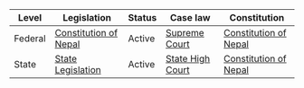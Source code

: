 | Level | Legislation | Status | Case law | Constitution |
|---|---|---|---|---|
| Federal | [Constitution of Nepal](https://www.lawcommission.gov.np/en/constitution-of-nepal/) | Active | [Supreme Court](https://supremecourt.gov.np/en/) | [Constitution of Nepal](https://www.lawcommission.gov.np/en/constitution-of-nepal/) |
| State | [State Legislation](https://www.lawcommission.gov.np/en/state-legislation/) | Active | [State High Court](https://www.statehighcourt.gov.np/en/) | [Constitution of Nepal](https://www.lawcommission.gov.np/en/constitution-of-nepal/) |